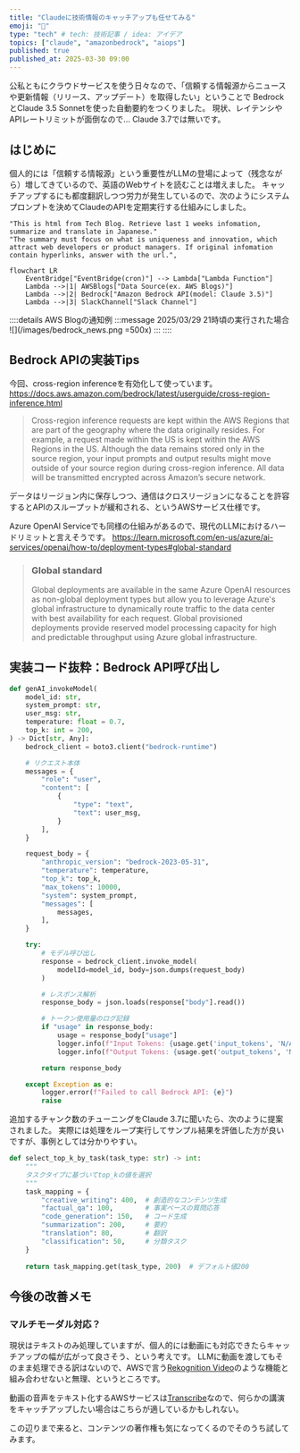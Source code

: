 ```yaml
---
title: "Claudeに技術情報のキャッチアップも任せてみる"
emoji: "📌"
type: "tech" # tech: 技術記事 / idea: アイデア
topics: ["claude", "amazonbedrock", "aiops"]
published: true
published_at: 2025-03-30 09:00
---
```


公私ともにクラウドサービスを使う日々なので、「信頼する情報源からニュースや更新情報（リリース、アップデート）を取得したい」ということで BedrockとClaude 3.5 Sonnetを使った自動要約をつくりました。
現状、レイテンシやAPIレートリミットが面倒なので... Claude 3.7では無いです。

## はじめに
個人的には「信頼する情報源」という重要性がLLMの登場によって（残念ながら）増してきているので、英語のWebサイトを読むことは増えました。
キャッチアップするにも都度翻訳しつつ労力が発生しているので、次のようにシステムプロンプトを決めてClaudeのAPIを定期実行する仕組みにしました。

```text
"This is html from Tech Blog. Retrieve last 1 weeks infomation, summarize and translate in Japanese."
"The summary must focus on what is uniqueness and innovation, which attract web developers or product managers. If original infomation contain hyperlinks, answer with the url.",
```

```mermaid
flowchart LR
    EventBridge["EventBridge(cron)"] --> Lambda["Lambda Function"]
    Lambda -->|1| AWSBlogs["Data Source(ex. AWS Blogs)"]
    Lambda -->|2| Bedrock["Amazon Bedrock API(model: Claude 3.5)"]
    Lambda -->|3| SlackChannel["Slack Channel"]
```

::::details AWS Blogの通知例
:::message
2025/03/29 21時頃の実行された場合
![](/images/bedrock_news.png =500x)
:::
::::


## Bedrock APIの実装Tips
今回、cross-region inferenceを有効化して使っています。
https://docs.aws.amazon.com/bedrock/latest/userguide/cross-region-inference.html
> Cross-region inference requests are kept within the AWS Regions that are part of the geography where the data originally resides.
> For example, a request made within the US is kept within the AWS Regions in the US.
> Although the data remains stored only in the source region, your input prompts and output results might move outside of your source region during cross-region inference. All data will be transmitted encrypted across Amazon’s secure network.

データはリージョン内に保存しつつ、通信はクロスリージョンになることを許容するとAPIのスループットが緩和される、というAWSサービス仕様です。

Azure OpenAI Serviceでも同様の仕組みがあるので、現代のLLMにおけるハードリミットと言えそうです。
https://learn.microsoft.com/en-us/azure/ai-services/openai/how-to/deployment-types#global-standard
> ### Global standard
> Global deployments are available in the same Azure OpenAI resources as non-global deployment types but allow you to leverage Azure's global infrastructure to dynamically route traffic to the data center with best availability for each request. Global provisioned deployments provide reserved model processing capacity for high and predictable throughput using Azure global infrastructure.


## 実装コード抜粋：Bedrock API呼び出し

```python
def genAI_invokeModel(
    model_id: str,
    system_prompt: str,
    user_msg: str,
    temperature: float = 0.7,
    top_k: int = 200,
) -> Dict[str, Any]:
    bedrock_client = boto3.client("bedrock-runtime")

    # リクエスト本体
    messages = {
        "role": "user",
        "content": [
            {
                "type": "text",
                "text": user_msg,
            }
        ],
    }

    request_body = {
        "anthropic_version": "bedrock-2023-05-31",
        "temperature": temperature,
        "top_k": top_k,
        "max_tokens": 10000,
        "system": system_prompt,
        "messages": [
            messages,
        ],
    }

    try:
        # モデル呼び出し
        response = bedrock_client.invoke_model(
            modelId=model_id, body=json.dumps(request_body)
        )

        # レスポンス解析
        response_body = json.loads(response["body"].read())

        # トークン使用量のログ記録
        if "usage" in response_body:
            usage = response_body["usage"]
            logger.info(f"Input Tokens: {usage.get('input_tokens', 'N/A')}")
            logger.info(f"Output Tokens: {usage.get('output_tokens', 'N/A')}")

        return response_body

    except Exception as e:
        logger.error(f"Failed to call Bedrock API: {e}")
        raise
```

追加するチャンク数のチューニングをClaude 3.7に聞いたら、次のように提案されました。
実際には処理をループ実行してサンプル結果を評価した方が良いですが、事例としては分かりやすい。
```python
def select_top_k_by_task(task_type: str) -> int:
    """
    タスクタイプに基づいてtop_kの値を選択
    """
    task_mapping = {
        "creative_writing": 400,  # 創造的なコンテンツ生成
        "factual_qa": 100,        # 事実ベースの質問応答
        "code_generation": 150,   # コード生成
        "summarization": 200,     # 要約
        "translation": 80,        # 翻訳
        "classification": 50,     # 分類タスク
    }
    
    return task_mapping.get(task_type, 200)  # デフォルト値200
```



## 今後の改善メモ

### マルチモーダル対応？

現状はテキストのみ処理していますが、個人的には動画にも対応できたらキャッチアップの幅が広がって良さそう、という考えです。
LLMに動画を渡してもそのまま処理できる訳はないので、AWSで言う[Rekognition Video](https://aws.amazon.com/rekognition/video-features/)のような機能と組み合わせないと無理、というところです。

動画の音声をテキスト化するAWSサービスは[Transcribe](https://aws.amazon.com/transcribe/)なので、何らかの講演をキャッチアップしたい場合はこちらが適しているかもしれない。

この辺りまで来ると、コンテンツの著作権も気になってくるのでそのうち試してみます。
